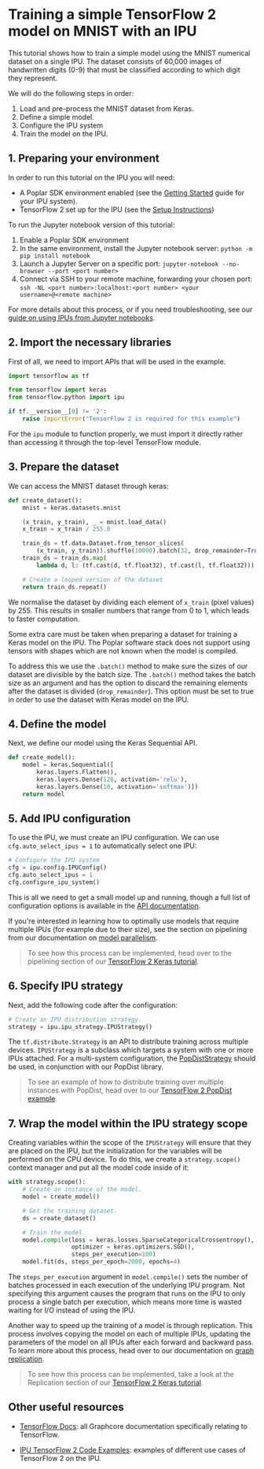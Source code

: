 # Training a simple TensorFlow 2 model on MNIST with an IPU

This tutorial shows how to train a simple model using the MNIST numerical
dataset on a single IPU. The dataset consists of 60,000 images of handwritten
digits (0-9) that must be classified according to which digit they represent.

We will do the following steps in order:
1. Load and pre-process the MNIST dataset from Keras.
2. Define a simple model.
3. Configure the IPU system
4. Train the model on the IPU.

## 1. Preparing your environment
In order to run this tutorial on the IPU you will need:
- A Poplar SDK environment enabled (see the [Getting Started](https://docs.graphcore.ai/en/latest/getting-started.html) guide for your IPU system).
- TensorFlow 2 set up for the IPU (see the [Setup Instructions](https://docs.graphcore.ai/projects/ipu-pod-getting-started/en/latest/installation.html#setting-up-tensorflow-for-the-ipu))

To run the Jupyter notebook version of this tutorial:
1. Enable a Poplar SDK environment
2. In the same environment, install the Jupyter notebook server: `python -m pip install notebook`
3. Launch a Jupyter Server on a specific port: `jupyter-notebook --no-browser --port <port number>`
4. Connect via SSH to your remote machine, forwarding your chosen port: `ssh -NL <port number>:localhost:<port number> <your username>@<remote machine>`

For more details about this process, or if you need troubleshooting, see our [guide on using IPUs from Jupyter notebooks](../../../tutorials/standard_tools/using_jupyter/).

## 2. Import the necessary libraries

First of all, we need to import APIs that will be used in the example.


```python
import tensorflow as tf

from tensorflow import keras
from tensorflow.python import ipu

if tf.__version__[0] != '2':
    raise ImportError("TensorFlow 2 is required for this example")
```

For the `ipu` module to function properly, we must import it directly rather
than accessing it through the top-level TensorFlow module.

## 3. Prepare the dataset

We can access the MNIST dataset through keras:


```python
def create_dataset():
    mnist = keras.datasets.mnist

    (x_train, y_train), _ = mnist.load_data()
    x_train = x_train / 255.0

    train_ds = tf.data.Dataset.from_tensor_slices(
        (x_train, y_train)).shuffle(10000).batch(32, drop_remainder=True)
    train_ds = train_ds.map(
        lambda d, l: (tf.cast(d, tf.float32), tf.cast(l, tf.float32)))

    # Create a looped version of the dataset
    return train_ds.repeat()
```

We normalise the dataset by dividing each element of `x_train` (pixel values)
by 255. This results in smaller numbers that range from 0 to 1, which leads
to faster computation.

Some extra care must be taken when preparing a dataset for training a Keras
model on the IPU. The Poplar software stack does not support using tensors
with shapes which are not known when the model is compiled.

To address this we use the `.batch()` method to make sure the sizes of our
dataset are divisible by the batch size. The `.batch()` method takes the batch
size as an argument and has the option to discard the remaining elements after
the dataset is divided (`drop_remainder`). This option must be
set to true in order to use the dataset with Keras model on the IPU.

## 4. Define the model

Next, we define our model using the Keras Sequential API.


```python
def create_model():
    model = keras.Sequential([
        keras.layers.Flatten(),
        keras.layers.Dense(128, activation='relu'),
        keras.layers.Dense(10, activation='softmax')])
    return model
```

## 5. Add IPU configuration

To use the IPU, we must create an IPU configuration.
We can use `cfg.auto_select_ipus = 1` to automatically select one IPU:


```python
# Configure the IPU system
cfg = ipu.config.IPUConfig()
cfg.auto_select_ipus = 1
cfg.configure_ipu_system()
```

This is all we need to get a small model up and running, though a full list of
configuration options is available in the [API documentation](https://docs.graphcore.ai/projects/tensorflow-user-guide/en/latest/tensorflow/api.html#tensorflow.python.ipu.config.IPUConfig).

If you're interested in learning how to optimally use models that require
multiple IPUs (for example due to their size), see the section on pipelining
from our documentation on [model parallelism](https://docs.graphcore.ai/projects/tf-model-parallelism/en/latest/model.html).

> To see how this process can be implemented, head over to the pipelining section of our [TensorFlow 2 Keras tutorial](../../tutorials/tensorflow2/keras).

## 6. Specify IPU strategy

Next, add the following code after the configuration:


```python
# Create an IPU distribution strategy.
strategy = ipu.ipu_strategy.IPUStrategy()
```

The `tf.distribute.Strategy` is an API to distribute training across multiple
devices. `IPUStrategy` is a subclass which targets a system with one or more
IPUs attached. For a multi-system configuration, the
[PopDistStrategy](https://docs.graphcore.ai/projects/tensorflow-user-guide/en/latest/tensorflow/api.html#tensorflow.python.ipu.horovod.popdist_strategy.PopDistStrategy)
should be used, in conjunction with our PopDist library.

> To see an example of how to distribute training over multiple instances with PopDist, head over to our [TensorFlow 2 PopDist example](../../feature_examples/tensorflow2/popdist).

## 7. Wrap the model within the IPU strategy scope

Creating variables within the scope of the `IPUStrategy` will ensure that they
are placed on the IPU, but the initialization for the variables will be
performed on the CPU device. To do this, we create a `strategy.scope()` context
manager and put all the model code inside of it:


```python
with strategy.scope():
    # Create an instance of the model.
    model = create_model()

    # Get the training dataset.
    ds = create_dataset()

    # Train the model.
    model.compile(loss = keras.losses.SparseCategoricalCrossentropy(),
                  optimizer = keras.optimizers.SGD(),
                  steps_per_execution=100)
    model.fit(ds, steps_per_epoch=2000, epochs=4)
```

The `steps_per_execution` argument in `model.compile()` sets the
number of batches processed in each execution of the underlying IPU program.
Not specifying this argument causes the program that runs on the IPU to only
process a single batch per execution, which means more time is wasted waiting
for I/O instead of using the IPU.

Another way to speed up the training of a model is through replication. This
process involves copying the model on each of multiple IPUs, updating the
parameters of the model on all IPUs after each forward and backward pass. To
learn more about this process, head over to our documentation on
[graph replication](https://docs.graphcore.ai/projects/memory-performance-optimisation/en/latest/main.html?highlight=replication#graph-replication).

> To see how this process can be implemented, take a look at the Replication section of our [TensorFlow 2 Keras tutorial](../../tutorials/tensorflow2/keras).

## Other useful resources

- [TensorFlow Docs](https://docs.graphcore.ai/en/latest/software.html#tensorflow): all Graphcore documentation specifically relating to TensorFlow.

- [IPU TensorFlow 2 Code Examples](https://github.com/graphcore/examples/tree/master/code_examples/tensorflow2): examples of different use cases of TensorFlow 2 on the IPU.
